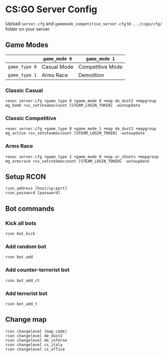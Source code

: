 # CS:GO Server Config

Upload `server.cfg` and `gamemode_competitive_server.cfg` to `.../csgo/cfg/` folder on your server

## Game Modes

|               | `game_mode 0` | `game_mode 1`    |
| ------------- | ------------- | ---------------- |
| `game_type 0` | Casual Mode   | Competitive Mode |
| `game_type 1` | Arms Race     | Demolition       |

### Classic Casual

```plain
+exec server.cfg +game_type 0 +game_mode 0 +map de_dust2 +mapgroup mg_bomb +sv_setsteamaccount [STEAM_LOGIN_TOKEN] -autoupdate
```

### Classic Competitive

```plain
+exec server.cfg +game_type 0 +game_mode 1 +map de_dust2 +mapgroup mg_active +sv_setsteamaccount [STEAM_LOGIN_TOKEN] -autoupdate
```

### Arms Race

```plain
+exec server.cfg +game_type 1 +game_mode 0 +map ar_shoots +mapgroup mg_armsrace +sv_setsteamaccount [STEAM_LOGIN_TOKEN] -autoupdate
```

## Setup RCON

```plain
rcon_address [host/ip:port]
rcon_password [password]
```

## Bot commands

### Kick all bots

```plain
rcon bot_kick
```

### Add random bot

```plain
rcon bot_add
```

### Add counter-terrorist bot

```plain
rcon bot_add_ct
```

### Add terrorist bot

```plain
rcon bot_add_t
```

## Change map

```plain
rcon changelevel [map_code]
rcon changelevel de_dust2
rcon changelevel de_inferno
rcon changelevel cs_italy
rcon changelevel cs_office
```
